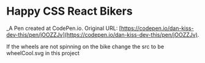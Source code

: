 # Happy CSS React Bikers
 _A Pen created at CodePen.io. Original URL: [https://codepen.io/dan-kiss-dev-this/pen/jOOZZJv](https://codepen.io/dan-kiss-dev-this/pen/jOOZZJv).

 If the wheels are not spinning on the bike change the src to be wheelCool.svg in this project

 